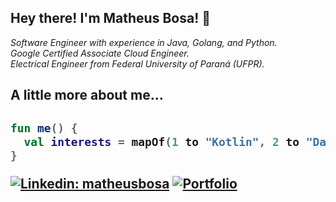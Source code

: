 <h2>Hey there! I'm Matheus Bosa! 👋</h2>

<p><em>Software Engineer with experience in Java, Golang, and Python.
<br />
Google Certified Associate Cloud Engineer.
<br />
Electrical Engineer from Federal University of Paraná (UFPR).
</em></p>

<h2>A little more about me...<h2>

```kotlin
fun me() {
  val interests = mapOf(1 to "Kotlin", 2 to "Data Engineering")
}
```

[![Linkedin: matheusbosa](https://img.shields.io/badge/-matheusbosa-blue?style=flat-square&logo=Linkedin&logoColor=white&link=https://www.linkedin.com/in/matheusbosa/)](https://www.linkedin.com/in/matheusbosa/)
[![Portfolio](https://img.shields.io/github/followers/bosamatheus?label=follow&style=social)](https://bosamatheus.github.io/)
